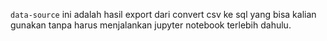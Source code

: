 `data-source` ini adalah hasil export dari convert csv ke sql yang bisa kalian gunakan tanpa harus menjalankan jupyter notebook terlebih dahulu.

